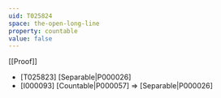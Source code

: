 ```yaml
---
uid: T025824
space: the-open-long-line
property: countable
value: false
---
```

[[Proof]]

* [T025823] [Separable|P000026]
* [I000093] [Countable|P000057] => [Separable|P000026]

